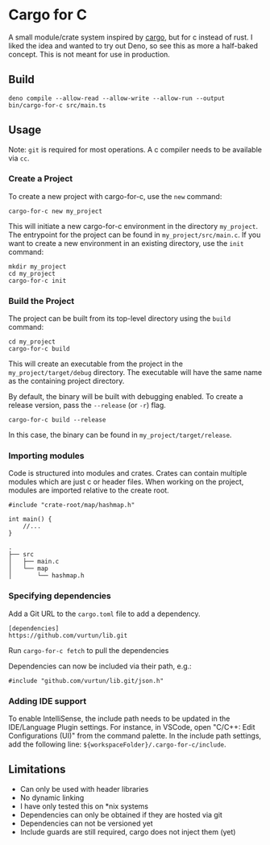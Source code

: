 # Cargo for C

A small module/crate system inspired by [cargo](https://github.com/rust-lang/cargo), but for c instead of rust.
I liked the idea and wanted to try out Deno, so see this as more a half-baked concept.
This is not meant for use in production.

## Build

```
deno compile --allow-read --allow-write --allow-run --output bin/cargo-for-c src/main.ts
```

## Usage

Note: `git` is required for most operations.
A c compiler needs to be available via `cc`.

### Create a Project

To create a new project with cargo-for-c, use the `new` command:

```
cargo-for-c new my_project
```

This will initiate a new cargo-for-c environment in the directory `my_project`.
The entrypoint for the project can be found in `my_project/src/main.c`.
If you want to create a new environment in an existing directory, use the `init` command:

```
mkdir my_project
cd my_project
cargo-for-c init
```

### Build the Project

The project can be built from its top-level directory using the `build` command:

```
cd my_project
cargo-for-c build
```

This will create an executable from the project in the `my_project/target/debug` directory.
The executable will have the same name as the containing project directory.

By default, the binary will be built with debugging enabled.
To create a release version, pass the `--release` (or `-r`) flag.

```
cargo-for-c build --release
```

In this case, the binary can be found in `my_project/target/release`.

### Importing modules

Code is structured into modules and crates.
Crates can contain multiple modules which are just c or header files.
When working on the project, modules are imported relative to the create root.

```
#include "crate-root/map/hashmap.h"

int main() {
    //...
}
```

```
.
├── src
│   ├── main.c
│   └── map
│       └── hashmap.h
```

### Specifying dependencies

Add a Git URL to the `cargo.toml` file to add a dependency.

```
[dependencies]
https://github.com/vurtun/lib.git
```

Run `cargo-for-c fetch` to pull the dependencies

Dependencies can now be included via their path, e.g.:

```
#include "github.com/vurtun/lib.git/json.h"
```

### Adding IDE support

To enable IntelliSense, the include path needs to be updated in the IDE/Language Plugin settings.
For instance, in VSCode, open "C/C++: Edit Configurations (UI)" from the command palette.
In the include path settings, add the following line: `${workspaceFolder}/.cargo-for-c/include`.

## Limitations

- Can only be used with header libraries
- No dynamic linking
- I have only tested this on *nix systems
- Dependencies can only be obtained if they are hosted via git
- Dependencies can not be versioned yet
- Include guards are still required, cargo does not inject them (yet)
